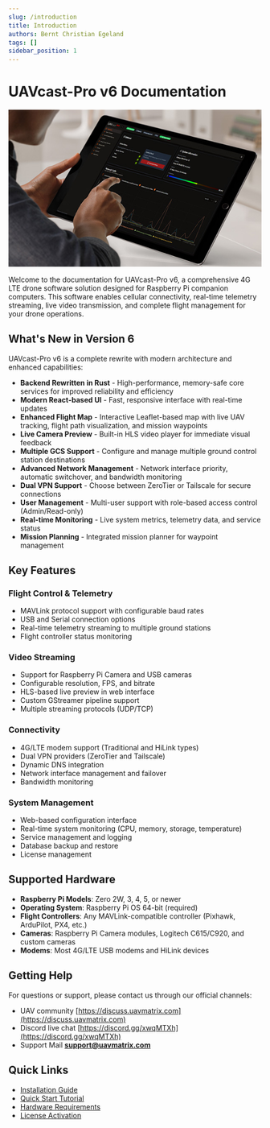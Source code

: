 ```yaml
---
slug: /introduction
title: Introduction
authors: Bernt Christian Egeland
tags: []
sidebar_position: 1
---
```


# UAVcast-Pro v6 Documentation

 ![Alt text](img/ipad_feature_image.jpg)

Welcome to the documentation for UAVcast-Pro v6, a comprehensive 4G LTE drone software solution designed for Raspberry Pi companion computers. This software enables cellular connectivity, real-time telemetry streaming, live video transmission, and complete flight management for your drone operations.

## What's New in Version 6

UAVcast-Pro v6 is a complete rewrite with modern architecture and enhanced capabilities:

- **Backend Rewritten in Rust** - High-performance, memory-safe core services for improved reliability and efficiency
- **Modern React-based UI** - Fast, responsive interface with real-time updates
- **Enhanced Flight Map** - Interactive Leaflet-based map with live UAV tracking, flight path visualization, and mission waypoints
- **Live Camera Preview** - Built-in HLS video player for immediate visual feedback
- **Multiple GCS Support** - Configure and manage multiple ground control station destinations
- **Advanced Network Management** - Network interface priority, automatic switchover, and bandwidth monitoring
- **Dual VPN Support** - Choose between ZeroTier or Tailscale for secure connections
- **User Management** - Multi-user support with role-based access control (Admin/Read-only)
- **Real-time Monitoring** - Live system metrics, telemetry data, and service status
- **Mission Planning** - Integrated mission planner for waypoint management

## Key Features

### Flight Control & Telemetry
- MAVLink protocol support with configurable baud rates
- USB and Serial connection options
- Real-time telemetry streaming to multiple ground stations
- Flight controller status monitoring

### Video Streaming
- Support for Raspberry Pi Camera and USB cameras
- Configurable resolution, FPS, and bitrate
- HLS-based live preview in web interface
- Custom GStreamer pipeline support
- Multiple streaming protocols (UDP/TCP)

### Connectivity
- 4G/LTE modem support (Traditional and HiLink types)
- Dual VPN providers (ZeroTier and Tailscale)
- Dynamic DNS integration
- Network interface management and failover
- Bandwidth monitoring

### System Management
- Web-based configuration interface
- Real-time system monitoring (CPU, memory, storage, temperature)
- Service management and logging
- Database backup and restore
- License management

## Supported Hardware

- **Raspberry Pi Models**: Zero 2W, 3, 4, 5, or newer
- **Operating System**: Raspberry Pi OS 64-bit (required)
- **Flight Controllers**: Any MAVLink-compatible controller (Pixhawk, ArduPilot, PX4, etc.)
- **Cameras**: Raspberry Pi Camera modules, Logitech C615/C920, and custom cameras
- **Modems**: Most 4G/LTE USB modems and HiLink devices

## Getting Help

For questions or support, please contact us through our official channels:

- UAV community [https://discuss.uavmatrix.com](https://discuss.uavmatrix.com)
- Discord live chat [https://discord.gg/xwqMTXh](https://discord.gg/xwqMTXh)
- Support Mail **support@uavmatrix.com**

## Quick Links

- [Installation Guide](/docs/6.x/installation)
- [Quick Start Tutorial](/docs/6.x/quick-start)
- [Hardware Requirements](/docs/6.x/get-started-hardware)
- [License Activation](/docs/6.x/get-started-license)

